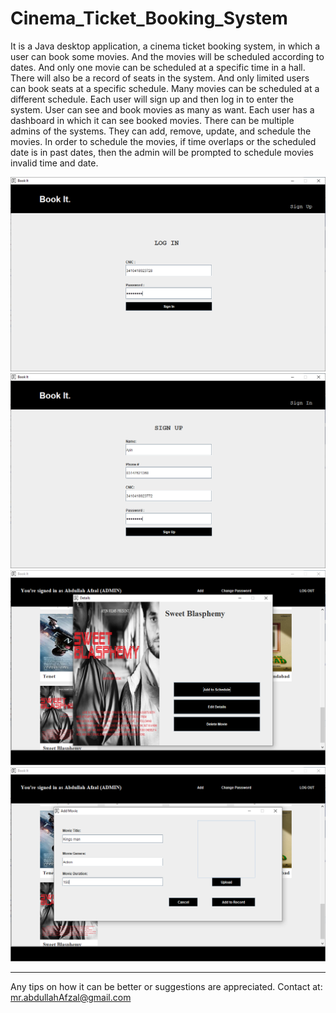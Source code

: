 # Cinema_Ticket_Booking_System

It is a Java desktop application, a cinema ticket booking system, in which a user can book some movies. And the movies will be scheduled according to dates. And only one movie can be scheduled at a specific time in a hall. There will also be a record of seats in the system. And only limited users can book seats at a specific schedule. Many movies can be scheduled at a different schedule. Each user will sign up and then log in to enter the system. User can see and book movies as many as want. Each user has a dashboard in which it can see booked movies. There can be multiple admins of the systems. They can add, remove, update, and schedule the movies. In order to schedule the movies, if time overlaps or the scheduled date is in past dates, then the admin will be prompted to schedule movies invalid time and date.

<img src="./screenshot/Screenshot1.png"></img>
<img src="./screenshot/Screenshot2.png"></img>
<img src="./screenshot/Screenshot3.png"></img>
<img src="./screenshot/Screenshot4.png"></img>

---

Any tips on how it can be better or suggestions are appreciated.
Contact at: mr.abdullahAfzal@gmail.com

